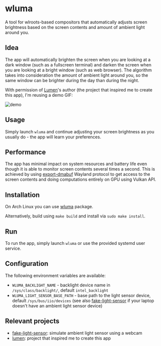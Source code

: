 # wluma

A tool for wlroots-based compositors that automatically adjusts screen brightness based on the screen contents and amount of ambient light around you.

## Idea

The app will automatically brighten the screen when you are looking at a dark window (such as a fullscreen terminal) and darken the screen when you are looking at a bright window (such as web browser). The algorithm takes into consideration the amount of ambient light around you, so the same window can be brighter during the day than during the night.

With permission of [Lumen](https://github.com/anishathalye/lumen)'s author (the project that inspired me to create this app), I'm reusing a demo GIF:

![demo](https://user-images.githubusercontent.com/1177900/82347130-8bd22b80-99f7-11ea-8545-0d311240a30d.gif)

## Usage

Simply launch `wluma` and continue adjusting your screen brightness as you usually do - the app will learn your preferences.

## Performance

The app has minimal impact on system resources and battery life even though it is able to monitor screen contents several times a second. This is achieved by using [export-dmabuf](https://github.com/swaywm/wlr-protocols/blob/master/unstable/wlr-export-dmabuf-unstable-v1.xml) Wayland protocol to get access to the screen contents and doing computations entirely on GPU using Vulkan API.

## Installation

On Arch Linux you can use [wluma](https://aur.archlinux.org/packages/wluma/) package.

Alternatively, build using `make build` and install via `sudo make install`.

## Run

To run the app, simply launch `wluma` or use the provided systemd user service.

## Configuration

The following environment variables are available:

- `WLUMA_BACKLIGHT_NAME` - backlight device name in `/sys/class/backlight/`, default `intel_backlight`
- `WLUMA_LIGHT_SENSOR_BASE_PATH` - base path to the light sensor device, default `/sys/bus/iio/devices` (see also [fake-light-sensor](https://github.com/cyrinux/fake-light-sensor) if your laptop doesn't have an ambient light sensor device)

## Relevant projects

- [fake-light-sensor](https://github.com/cyrinux/fake-light-sensor): simulate ambient light sensor using a webcam
- [lumen](https://github.com/anishathalye/lumen): project that inspired me to create this app
